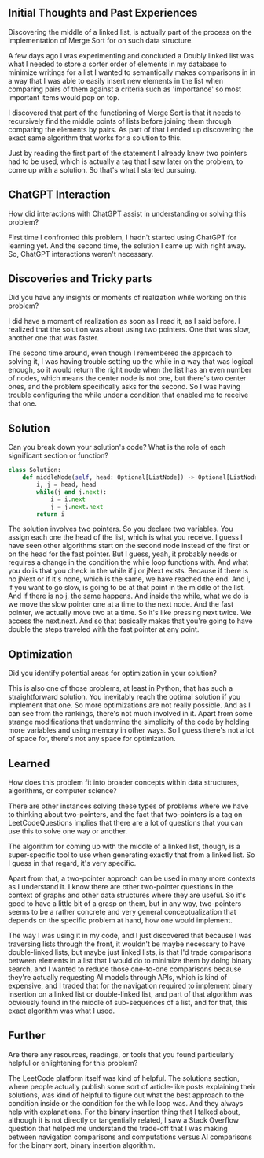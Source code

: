 ## Initial Thoughts and Past Experiences

Discovering the middle of a linked list, is actually part of the process on the implementation of Merge Sort for on such data structure.

A few days ago I was experimenting and concluded a Doubly linked list was what I needed to store a sorter order of elements in my database to minimize writings for a list I wanted to semantically makes comparisons in in a way that I was able to easily insert new elements in the list when comparing pairs of them against a criteria such as 'importance' so most important items would pop on top.

I discovered that part of the functioning of Merge Sort is that it needs to recursively find the middle points of lists before joining them through comparing the elements by pairs. As part of that I ended up discovering the exact same algorithm that works for a solution to this.

Just by reading the first part of the statement I already knew two pointers had to be used, which is actually a tag that I saw later on the problem, to come up with a solution. So that's what I started pursuing.

## ChatGPT Interaction
How did interactions with ChatGPT assist in understanding or solving this problem?

First time I confronted this problem, I hadn't started using ChatGPT for learning yet. And the second time, the solution I came up with right away. So, ChatGPT interactions weren't necessary.
## Discoveries and Tricky parts
Did you have any insights or moments of realization while working on this problem?

I did have a moment of realization as soon as I read it, as I said before. I realized that the solution was about using two pointers. One that was slow, another one that was faster.

The second time around, even though I remembered the approach to solving it, I was having trouble setting up the while in a way that was logical enough, so it would return the right node when the list has an even number of nodes, which means the center node is not one, but there's two center ones, and the problem specifically asks for the second. So I was having trouble configuring the while under a condition that enabled me to receive that one.

## Solution
Can you break down your solution's code? What is the role of each significant section or function?

```python
class Solution:
    def middleNode(self, head: Optional[ListNode]) -> Optional[ListNode]:
        i, j = head, head
        while(j and j.next):
            i = i.next
            j = j.next.next
        return i
```

The solution involves two pointers. So you declare two variables. You assign each one the head of the list, which is what you receive. I guess I have seen other algorithms start on the second node instead of the first or on the head for the fast pointer. But I guess, yeah, it probably needs or requires a change in the condition the while loop functions with. And what you do is that you check in the while if j or jNext exists. Because if there is no jNext or if it's none, which is the same, we have reached the end. And i, if you want to go slow, is going to be at that point in the middle of the list. And if there is no j, the same happens. And inside the while, what we do is we move the slow pointer one at a time to the next node. And the fast pointer, we actually move two at a time. So it's like pressing next twice. We access the next.next. And so that basically makes that you're going to have double the steps traveled with the fast pointer at any point.
## Optimization
Did you identify potential areas for optimization in your solution?

This is also one of those problems, at least in Python, that has such a straightforward solution. You inevitably reach the optimal solution if you implement that one. So more optimizations are not really possible. And as I can see from the rankings, there's not much involved in it. Apart from some strange modifications that undermine the simplicity of the code by holding more variables and using memory in other ways. So I guess there's not a lot of space for, there's not any space for optimization.
## Learned
How does this problem fit into broader concepts within data structures, algorithms, or computer science?

There are other instances solving these types of problems where we have to thinking about two-pointers, and the fact that two-pointers is a tag on LeetCodeQuestions implies that there are a lot of questions that you can use this to solve one way or another.

The algorithm for coming up with the middle of a linked list, though, is a super-specific tool to use when generating exactly that from a linked list. So I guess in that regard, it's very specific.

Apart from that, a two-pointer approach can be used in many more contexts as I understand it. I know there are other two-pointer questions in the context of graphs and other data structures where they are useful. So it's good to have a little bit of a grasp on them, but in any way, two-pointers seems to be a rather concrete and very general conceptualization that depends on the specific problem at hand, how one would implement.

The way I was using it in my code, and I just discovered that because I was traversing lists through the front, it wouldn't be maybe necessary to have double-linked lists, but maybe just linked lists, is that I'd trade comparisons between elements in a list that I would do to minimize them by doing binary search, and I wanted to reduce those one-to-one comparisons because they're actually requesting AI models through APIs, which is kind of expensive, and I traded that for the navigation required to implement binary insertion on a linked list or double-linked list, and part of that algorithm was obviously found in the middle of sub-sequences of a list, and for that, this exact algorithm was what I used.
## Further
Are there any resources, readings, or tools that you found particularly helpful or enlightening for this problem?

The LeetCode platform itself was kind of helpful. The solutions section, where people actually publish some sort of article-like posts explaining their solutions, was kind of helpful to figure out what the best approach to the condition inside or the condition for the while loop was. And they always help with explanations. For the binary insertion thing that I talked about, although it is not directly or tangentially related, I saw a Stack Overflow question that helped me understand the trade-off that I was making between navigation comparisons and computations versus AI comparisons for the binary sort, binary insertion algorithm.